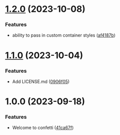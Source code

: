 # [1.2.0](https://github.com/marcuzgabriel/react-native-reanimated-confetti/compare/v1.1.0...v1.2.0) (2023-10-08)


### Features

* ability to pass in custom container styles ([af4187b](https://github.com/marcuzgabriel/react-native-reanimated-confetti/commit/af4187b4d87d6a08ca06b86b36cc22881cc07069))

# [1.1.0](https://github.com/marcuzgabriel/react-native-reanimated-confetti/compare/v1.0.0...v1.1.0) (2023-10-04)


### Features

* Add LICENSE.md ([0906f05](https://github.com/marcuzgabriel/react-native-reanimated-confetti/commit/0906f0577ebf3535c7a8322805c275916de4835a))

# 1.0.0 (2023-09-18)


### Features

* Welcome to confetti ([41ca67f](https://github.com/marcuzgabriel/react-native-reanimated-confetti/commit/41ca67f2b506998cad0eb48592dd841f5b1df81e))
